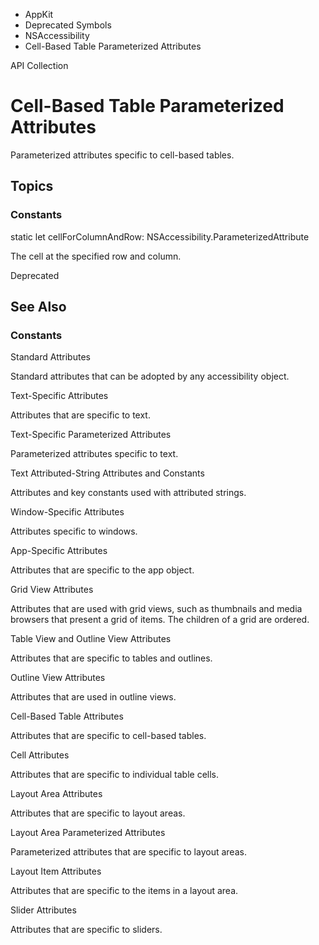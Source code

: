 

- AppKit
- Deprecated Symbols
- NSAccessibility
-  Cell-Based Table Parameterized Attributes 

API Collection

# Cell-Based Table Parameterized Attributes

Parameterized attributes specific to cell-based tables.

## Topics

### Constants

static let cellForColumnAndRow: NSAccessibility.ParameterizedAttribute

The cell at the specified row and column.

Deprecated

## See Also

### Constants

Standard Attributes

Standard attributes that can be adopted by any accessibility object.

Text-Specific Attributes

Attributes that are specific to text.

Text-Specific Parameterized Attributes

Parameterized attributes specific to text.

Text Attributed-String Attributes and Constants

Attributes and key constants used with attributed strings.

Window-Specific Attributes

Attributes specific to windows.

App-Specific Attributes

Attributes that are specific to the app object.

Grid View Attributes

Attributes that are used with grid views, such as thumbnails and media browsers that present a grid of items. The children of a grid are ordered.

Table View and Outline View Attributes

Attributes that are specific to tables and outlines.

Outline View Attributes

Attributes that are used in outline views.

Cell-Based Table Attributes

Attributes that are specific to cell-based tables.

Cell Attributes

Attributes that are specific to individual table cells.

Layout Area Attributes

Attributes that are specific to layout areas.

Layout Area Parameterized Attributes

Parameterized attributes that are specific to layout areas.

Layout Item Attributes

Attributes that are specific to the items in a layout area.

Slider Attributes

Attributes that are specific to sliders.

